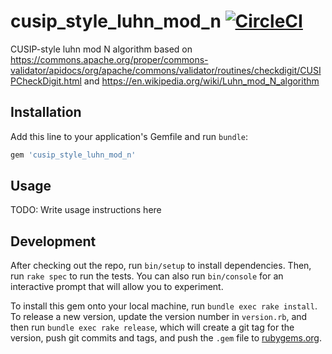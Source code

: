 # cusip_style_luhn_mod_n [![CircleCI](https://circleci.com/gh/wealthsimple/cusip_style_luhn_mod_n.svg?style=svg)](https://circleci.com/gh/wealthsimple/cusip_style_luhn_mod_n)

CUSIP-style luhn mod N algorithm based on https://commons.apache.org/proper/commons-validator/apidocs/org/apache/commons/validator/routines/checkdigit/CUSIPCheckDigit.html and https://en.wikipedia.org/wiki/Luhn_mod_N_algorithm 

## Installation

Add this line to your application's Gemfile and run `bundle`:

```ruby
gem 'cusip_style_luhn_mod_n'
```

## Usage

TODO: Write usage instructions here

## Development

After checking out the repo, run `bin/setup` to install dependencies. Then, run `rake spec` to run the tests. You can also run `bin/console` for an interactive prompt that will allow you to experiment.

To install this gem onto your local machine, run `bundle exec rake install`. To release a new version, update the version number in `version.rb`, and then run `bundle exec rake release`, which will create a git tag for the version, push git commits and tags, and push the `.gem` file to [rubygems.org](https://rubygems.org).
